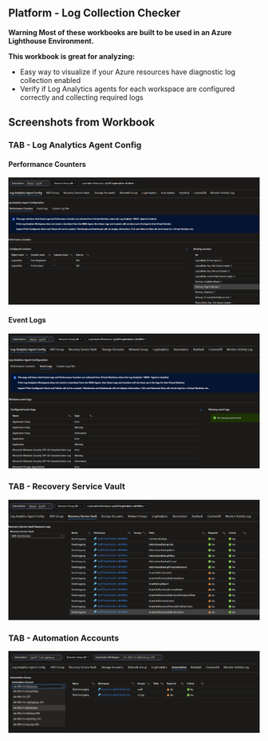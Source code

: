 ## Platform - Log Collection Checker

**Warning Most of these workbooks are built to be used in an Azure Lighthouse Environment.**

**This workbook is great for analyzing:**

  - Easy way to visualize if your Azure resources have diagnostic log collection enabled
  - Verify if Log Analytics agents for each workspace are configured correctly and collecting required logs 
  


## Screenshots from Workbook

### TAB - Log Analytics Agent Config

#### Performance Counters

![image](https://github.com/bsonnek/Public/blob/main/AzureMonitorWorkbooks/Log%20Collection%20Checker/Screenshots/1-MMA-Agent-DiagnosticCollection-PerfCounters.png?raw=true)

#### Event Logs

![image](https://github.com/bsonnek/Public/blob/main/AzureMonitorWorkbooks/Log%20Collection%20Checker/Screenshots/2-MMA-Agent-DiagnosticCollection-EventLogs.png?raw=true)


### TAB - Recovery Service Vault
![image](https://github.com/bsonnek/Public/blob/main/AzureMonitorWorkbooks/Log%20Collection%20Checker/Screenshots/3-RecoveryServiceVault.png?raw=true)


### TAB - Automation Accounts

![image](https://github.com/bsonnek/Public/blob/main/AzureMonitorWorkbooks/Log%20Collection%20Checker/Screenshots/4-AutomationAccount.png?raw=true)
